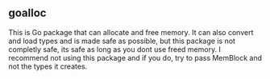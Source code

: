 ## goalloc
This is Go package that can allocate and free memory.
It can also convert and load types and is made safe as possible, but this package is not completly safe, its safe as long as you dont use freed memory.
I recommend not using this package and if you do, try to pass MemBlock and not the types it creates.